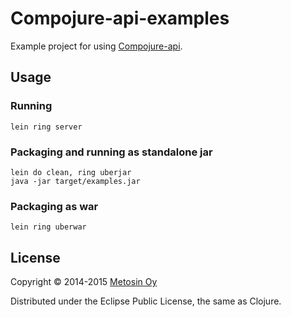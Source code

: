 # Compojure-api-examples

Example project for using [Compojure-api](https://github.com/metosin/compojure-api).

## Usage

### Running

`lein ring server`

### Packaging and running as standalone jar

```
lein do clean, ring uberjar
java -jar target/examples.jar
```

### Packaging as war

`lein ring uberwar`

## License

Copyright © 2014-2015 [Metosin Oy](http://www.metosin.fi)

Distributed under the Eclipse Public License, the same as Clojure.
